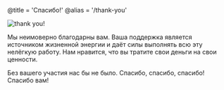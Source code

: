 @title = 'Спасибо!'
@alias = '/thank-you'

![thank you!](/about-us/donate/img/thanks-red-small.jpg)

Мы неимоверно благодарны вам. Ваша поддержка является источником жизненной энергии и даёт силы выполнять всю эту нелёгкую работу. Нам нравится, что вы тратите свои деньги на свои ценности.

Без вашего участия нас бы не было. Спасибо, спасибо, спасибо! Спасибо вам!
